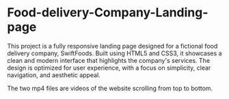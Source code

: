 # Food-delivery-Company-Landing-page

This project is a fully responsive landing page designed for a fictional food delivery company, SwiftFoods. Built using HTML5 and CSS3, it showcases a clean and modern interface that highlights the company's services. The design is optimized for user experience, with a focus on simplicity, clear navigation, and aesthetic appeal.

The two mp4 files are videos of the website scrolling from top to bottom.
